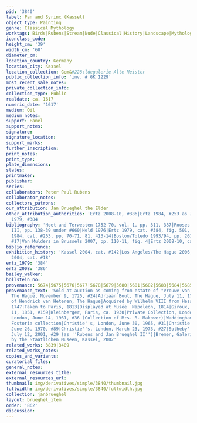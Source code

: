 ```yaml
---
pid: '3840'
label: Pan and Syrinx (Kassel)
object_type: Painting
genre: Classical Mythology
worktags: Birds|Rubens|Stream|Nude|Classical|History|Landscape|Mythological|Flowers
iconclass_code:
height_cm: '39'
width_cm: '60'
diameter_cm:
location_country: Germany
location_city: Kassel
location_collection: Gem&#228;ldegalerie Alte Meister
public_collection_info: 'inv. # GK 1229'
most_recent_sale_notes:
private_collection_info:
collection_type: Public
realdate: ca. 1617
numeric_date: '1617'
medium: Oil
medium_notes:
support: Panel
support_notes:
signature:
signature_location:
support_marks:
further_inscription:
print_notes:
print_type:
plate_dimensions:
states:
printmaker:
publisher:
series:
collaborators: Peter Paul Rubens
collaborator_notes:
collectors_patrons:
our_attribution: Jan Brueghel the Elder
other_attribution_authorities: 'Ertz 2008-10, #386|Ertz 1984, #253 as Jan the Younger|Ertz
  1979, #384'
bibliography: 'Hoet and Terwesten 1752-70, vol. 1, pp. 311, 387|Rooses 1890, vol.
  III, pp. 138-39 under #660|Held 1976|Ertz 1979, cat. #384, fig. 501, pp. 417-418|Ertz
  1984, cat. #253, pp. 70-71, 81, 413-14|Boston/Toledo 1993/94, pp. 261-62 under cat.
  #17|Van Mulders in Brussels 2007, pp. 110-11, fig. 4|Ertz 2008-10, cat. #386'
biblio_reference:
exhibition_history: 'Kassel 2004, cat. #142|Los Angeles/The Hague 2006, cat. #5|Kassel/Frankfurt
  2004, cat. #18'
ertz_1979: '384'
ertz_2008: '386'
bailey_walker:
hollstein_no:
provenance: 5674|5675|5676|5677|5678|5679|5680|5681|5682|5683|5684|5685|5686|5687|5688|5689|5690|5691
provenance_text: 'Sold at auction as coming from estate of "Vrouwe van Ste. Anneland",
  The Hague, November 9, 1725, #24|Adriaan Bout, The Hague, July 11, 1733, #39|Collection
  of Hendrick van Heteren, The Hague|Acquired by Wilhelm VIII from Hessen-Kassel,
  1747|Taken to Paris, 1813|Displayed at Musée  Napoleon, 1814|Giroux, Paris, February
  11, 1851, #159|Kleinberger, Paris, ca. 1930|Private Collection, London, ca. 1934|Sotheby''s,
  London, June 14, 1961, #36 (Collection of Mrs. R. Makower)|Waddingham|Liechtenstein,
  Fostoria collection|Christie''s, London, June 30, 1965, #31|Christie''s, London,
  June 26, 1970, #89|Christie''s, London, March 23, 1973, #27|Sotheby''s, London,
  July 12, 2001, #29 (as ''Rubens and Jan Brueghel II'')|Bremen, Galerie Neuse|Reacquired
  by the Staatlichen Museen, Kassel, 2002'
related_works: 3839|3409
related_works_notes:
copies_and_variants:
curatorial_files:
general_notes:
external_resources_title:
external_resources_url:
thumbnail: img/derivatives/simple/3840/thumbnail.jpg
fullwidth: img/derivatives/simple/3840/fullwidth.jpg
collection: janbrueghel
layout: brueghel_item
order: '862'
discussion:
---
```

